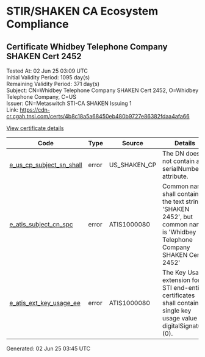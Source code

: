 # STIR/SHAKEN CA Ecosystem Compliance

## Certificate Whidbey Telephone Company SHAKEN Cert 2452

Tested At: 02 Jun 25 03:09 UTC\
Initial Validity Period: 1095 day(s)\
Remaining Validity Period: 371 day(s)\
Subject: CN=Whidbey Telephone Company SHAKEN Cert 2452, O=Whidbey Telephone Company, C=US\
Issuer: CN=Metaswitch STI-CA SHAKEN Issuing 1\
Link: https://cdn-cr.cgah.tnsi.com/certs/4b8c18a5a68450eb480b9727e86382fdaa4afa66

[View certificate details](https://x509.io/?cert=MIICbTCCAhOgAwIBAgIQEYOQmammEJg%2BUMmpabTkKDAKBggqhkjOPQQDAjAtMSswKQYDVQQDDCJNZXRhc3dpdGNoIFNUSS1DQSBTSEFLRU4gSXNzdWluZyAxMB4XDTIzMDYwODE2MDI0OFoXDTI2MDYwNzE2MDI0OFowZjELMAkGA1UEBhMCVVMxIjAgBgNVBAoMGVdoaWRiZXkgVGVsZXBob25lIENvbXBhbnkxMzAxBgNVBAMMKldoaWRiZXkgVGVsZXBob25lIENvbXBhbnkgU0hBS0VOIENlcnQgMjQ1MjBZMBMGByqGSM49AgEGCCqGSM49AwEHA0IABGauunR%2F1OnsVfDML9NjLok%2FgoMgo9Yd4ehuOpxMgwHEFRkSNuT35X0cVv22OFsJSoZ20WrltFrcg2VUXKvBJjSjgdswgdgwDAYDVR0TAQH%2FBAIwADAOBgNVHQ8BAf8EBAMCBeAwFgYIKwYBBQUHARoECjAIoAYWBDI0NTIwRwYDVR0fBEAwPjA8oDqgOIY2aHR0cHM6Ly9hdXRoZW50aWNhdGUtYXBpLmljb25lY3Rpdi5jb20vZG93bmxvYWQvdjEvY3JsMBcGA1UdIAQQMA4wDAYKYIZIAYb%2FCQEBAzAdBgNVHQ4EFgQUpasuppRnkfQtst%2B8I54rQkB0jKowHwYDVR0jBBgwFoAUzR6nABAQ2jIdaRo51dJGCyw8h9YwCgYIKoZIzj0EAwIDSAAwRQIgWmvdLzQrkFHOmxvpRvt%2B2TCFRGH1M8wd02hQApt0C8gCIQDaPB63Xr2fkqp9v1qDIiAWh6ifHwxfi1tV31mCFe7yIg%3D%3D)

| Code | Type | Source | Details |
|------|------|--------|---------|
| [e_us_cp_subject_sn_shall](../../ISSUES/e_us_cp_subject_sn_shall/README.md) | error | US_SHAKEN_CP | The DN does not contain a serialNumber attribute. |
| [e_atis_subject_cn_spc](../../ISSUES/e_atis_subject_cn_spc/README.md) | error | ATIS1000080 | Common name shall contain the text string 'SHAKEN 2452', but common name is 'Whidbey Telephone Company SHAKEN Cert 2452' |
| [e_atis_ext_key_usage_ee](../../ISSUES/e_atis_ext_key_usage_ee/README.md) | error | ATIS1000080 | The Key Usage extension for STI end-entity certificates shall contain a single key usage value of digitalSignature (0). |


Generated: 02 Jun 25 03:45 UTC